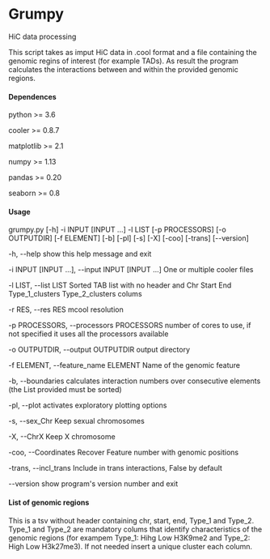 # Grumpy
HiC data processing

This script takes as imput HiC data in .cool format and a file containing the genomic regins of interest (for example TADs).
As result the program calculates the interactions between and within the provided genomic regions.

#### Dependences

python >= 3.6

cooler >=  0.8.7

matplotlib >= 2.1

numpy >= 1.13

pandas >= 0.20

seaborn >= 0.8


#### Usage

grumpy.py [-h] -i INPUT [INPUT ...] -l LIST [-p PROCESSORS]
                 [-o OUTPUTDIR] [-f ELEMENT] [-b] [-pl] [-s] [-X] [-coo]
                 [-trans] [--version]
             
  -h, --help            show this help message and exit
  
  -i INPUT [INPUT ...], --input INPUT [INPUT ...]
                        One or multiple cooler files
  
  -l LIST, --list LIST  Sorted TAB list with no header and Chr Start End
                        Type_1_clusters Type_2_clusters colums
                        
  -r RES, --res RES     mcool resolution
  
  -p PROCESSORS, --processors PROCESSORS
                        number of cores to use, if not specified it uses all
                        the processors available
  
  -o OUTPUTDIR, --output OUTPUTDIR
                        output directory
  
  -f ELEMENT, --feature_name ELEMENT
                        Name of the genomic feature
  
  -b, --boundaries      calculates interaction numbers over consecutive
                        elements (the List provided must be sorted)
  
  -pl, --plot           activates exploratory plotting options
  
  -s, --sex_Chr         Keep sexual chromosomes
  
  -X, --ChrX            Keep X chromosome
  
  -coo, --Coordinates   Recover Feature number with genomic positions
  
  -trans, --incl_trans  Include in trans interactions, False by default
  
  --version             show program's version number and exit

#### List of genomic regions

This is a tsv without header containing chr, start, end, Type_1 and Type_2.
Type_1 and Type_2 are mandatory colums that identify characteristics of the genomic regions (for exampem Type_1: Hihg Low H3K9me2 and Type_2: High Low H3k27me3).
If not needed insert a unique cluster each column.
